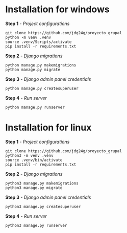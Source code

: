 # Installation for windows

**Step 1** - *Project configurations*
```
git clone https://github.com/jdg24g/proyecto_grupal
python -m venv .venv
source .venv/Scripts/activate
pip install -r requirements.txt
```
**Step 2** - *Django migrations*
```
python manage.py makemigrations
python manage.py migrate
```
**Step 3** - *Django admin panel credentials*
```
python manage.py createsuperuser
```
**Step 4** - *Run server*
```
python manage.py runserver
```

# Installation for linux

**Step 1** - *Project configurations*
```
git clone https://github.com/jdg24g/proyecto_grupal
python3 -m venv .venv
source .venv/bin/activate
pip install -r requirements.txt
```
**Step 2** - *Django migrations*
```
python3 manage.py makemigrations
python3 manage.py migrate
```
**Step 3** - *Django admin panel credentials*
```
python3 manage.py createsuperuser
```
**Step 4** - *Run server*
```
python3 manage.py runserver
```